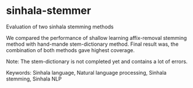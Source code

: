 # sinhala-stemmer
Evaluation of two sinhala stemming methods

We compared the performance of shallow learning affix-removal stemming method with hand-mande stem-dictionary method.
Final result was, the combination of both methods gave highest coverage.

Note: The stem-dictionary is not completed yet and contains a lot of errors. 

Keywords: Sinhala language, Natural language processing, Sinhala stemming, Sinhala NLP